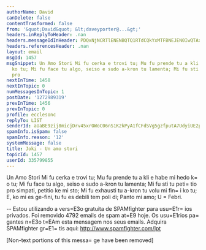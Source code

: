 ```yaml
---
authorName: David
canDelete: false
contentTrasformed: false
from: '&quot;David&quot; &lt;daveyporter@...&gt;'
headers.inReplyToHeader: .nan
headers.messageIdInHeader: PDQxNjNCRTlENENBQTQ1RTdCQkYxMTFBNEJEN0IwQTAxQGRhdmlkPg==
headers.referencesHeader: .nan
layout: email
msgId: 1457
msgSnippet: Un Amo Stori Mi fu cerka e trovi tu; Mu fu prende tu a kli e habe mi hedo
  ko tu; Mi fu face tu algo, seiso e sudo a-kron tu lamenta; Mi fu sti tu petitio
  pro
nextInTime: 1458
nextInTopic: 0
numMessagesInTopic: 1
postDate: '1272989319'
prevInTime: 1456
prevInTopic: 0
profile: ecclesonc
replyTo: LIST
senderId: aUaBE9zij8micjDrv45xrOWoC06nS1K2kPyA1fCFdSVg5gzfputA7UdyiUE2pKepPl1E980Nysi3QHKViOOgOukdaQlE_Wb87Q
spamInfo.isSpam: false
spamInfo.reason: '12'
systemMessage: false
title: Joki - Un amo stori
topicId: 1457
userId: 335799855
---
```


Un Amo Stori
Mi fu cerka e trovi tu;
Mu fu prende tu a kli e habe mi hedo k=
o tu;
Mi fu face tu algo, seiso e sudo a-kron tu lamenta;
Mi fu sti tu peti=
tio pro simpati, petitio ke mi sto;
Mi fu exhausti tu a-kron tu volu mi fin=
i ko tu;
E, ko mi es ge-fini, tu fu es debili tem poli di;
Panto mi amo;
U =
Febri.

--
Estou utilizando a vers=E3o gratuita de SPAMfighter para usu=E1r=
ios privados.
Foi removido 4792 emails de spam at=E9 hoje.
Os usu=E1rios pa=
gantes n=E3o t=EAm esta mensagem nos seus emails.
Adquira SPAMfighter gr=E1=
tis aqui: http://www.spamfighter.com/lpt


[Non-text portions of this messa=
ge have been removed]


